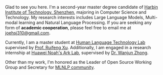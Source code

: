 Glad to see you here. I'm a second-year master degree candidate of [Harbin Institute of Technology, Shenzhen](http://www.hitsz.edu.cn/), majoring in Computer Science and Technology.
My research interests includes Large Language Models, Multi-modal learning and Natural Language Processing. If you are seeking any form of **academic cooperation**, please feel free to email me at [joehsj310@gmail.com](mailto:joehsj310@gmail.com).

Currently, I am a master student at [Human Language Technology Lab](http://hlt.hitsz.edu.cn/) supervised by [Prof. Ruifeng Xu](https://faculty.hitsz.edu.cn/xuruifeng).
Additionally, I am engaged in a research internship at [Huawei Noah's Ark Lab](http://dev3.noahlab.com.hk/), supervised by [Dr. Wanjun Zhong](https://zhongwanjun.github.io/).

Other than my work, I'm honored as the Leader of Open Source Working Group and Secretary for [MLNLP community](https://space.bilibili.com/168887299).